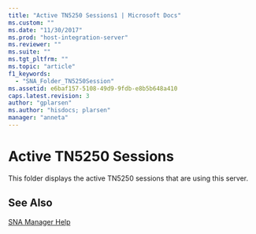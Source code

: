 ```yaml
---
title: "Active TN5250 Sessions1 | Microsoft Docs"
ms.custom: ""
ms.date: "11/30/2017"
ms.prod: "host-integration-server"
ms.reviewer: ""
ms.suite: ""
ms.tgt_pltfrm: ""
ms.topic: "article"
f1_keywords: 
  - "SNA_Folder_TN5250Session"
ms.assetid: e6baf157-5108-49d9-9fdb-e8b5b648a410
caps.latest.revision: 3
author: "gplarsen"
ms.author: "hisdocs; plarsen"
manager: "anneta"
---
```

# Active TN5250 Sessions
This folder displays the active TN5250 sessions that are using this server.  
  
## See Also  
 [SNA Manager Help](../core/sna-manager-help1.md)